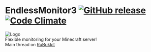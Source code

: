 # EndlessMonitor3 [![GitHub release](https://img.shields.io/github/release/OsipXD/EndlessMonitor3.svg)](https://github.com/OsipXD/EndlessMonitor3/releases) [![Code Climate](https://lima.codeclimate.com/github/OsipXD/EndlessMonitor3/badges/gpa.svg)](https://lima.codeclimate.com/github/OsipXD/EndlessMonitor3)

![Logo](https://dl.dropboxusercontent.com/u/105899524/Monitoring/EndlessMonitor3/logo_gh.png)  
Flexible monitoring for your Minecraft server!  
Main thread on [RuBukkit](http://www.rubukkit.org/threads/39920/)
